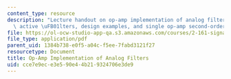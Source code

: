 ```yaml
---
content_type: resource
description: "Lecture handout on op-amp implementation of analog filters, state-variable\
  \ active \uFB01lters, design examples, and single op-amp second-order filter sections."
file: https://ol-ocw-studio-app-qa.s3.amazonaws.com/courses/2-161-signal-processing-continuous-and-discrete-fall-2008/cce7e9ece3e590e44b219324706e3de9_lpopamp.pdf
file_type: application/pdf
parent_uid: 1384b738-e0f5-a04c-f5ee-7fabd3121f27
resourcetype: Document
title: Op-Amp Implementation of Analog Filters
uid: cce7e9ec-e3e5-90e4-4b21-9324706e3de9
---
```

